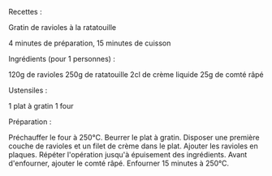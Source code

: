 Recettes :

Gratin de ravioles à la ratatouille

4 minutes de préparation, 15 minutes de cuisson

Ingrédients (pour 1 personnes) :

120g de ravioles
250g de ratatouille
2cl de crème liquide
25g de comté râpé

Ustensiles :

1 plat à gratin
1 four

Préparation :

Préchauffer le four à 250°C.
Beurrer le plat à gratin.
Disposer une première couche de ravioles et un filet de crème dans le plat.
Ajouter les ravioles en plaques.
Répéter l'opération jusqu'à épuisement des ingrédients.
Avant d'enfourner, ajouter le comté râpé.
Enfourner 15 minutes à 250°C.


